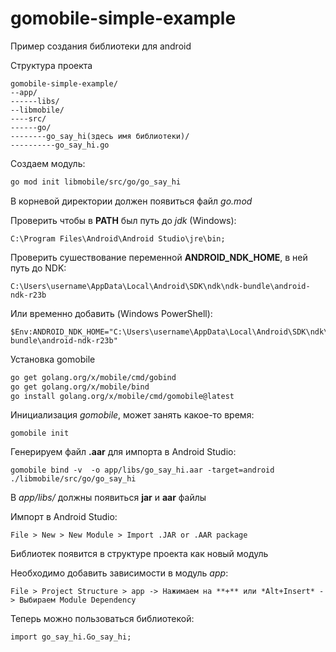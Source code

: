 # gomobile-simple-example 
Пример создания библиотеки для android


Структура проекта

```
gomobile-simple-example/
--app/
------libs/
--libmobile/
----src/
------go/
--------go_say_hi(здесь имя библиотеки)/
----------go_say_hi.go
```


Создаем модуль:

```bash
go mod init libmobile/src/go/go_say_hi
```
В корневой директории должен появиться файл *go.mod*

Проверить чтобы в **PATH** был путь до *jdk* (Windows):

```
C:\Program Files\Android\Android Studio\jre\bin;
```

Проверить сушествование переменной **ANDROID_NDK_HOME**, в ней путь до NDK:

```
C:\Users\username\AppData\Local\Android\SDK\ndk\ndk-bundle\android-ndk-r23b
```

Или временно добавить (Windows PowerShell):

```
$Env:ANDROID_NDK_HOME="C:\Users\username\AppData\Local\Android\SDK\ndk\ndk-bundle\android-ndk-r23b"
```

Установка gomobile

```bash
go get golang.org/x/mobile/cmd/gobind
go get golang.org/x/mobile/bind
go install golang.org/x/mobile/cmd/gomobile@latest
```

Инициализация *gomobile*, может занять какое-то время:

```
gomobile init
```

Генерируем файл **.aar** для импорта в Android Studio:

```
gomobile bind -v  -o app/libs/go_say_hi.aar -target=android ./libmobile/src/go/go_say_hi
```

В *app/libs/* должны появиться **jar** и **aar** файлы

Импорт в Android Studio:

```
File > New > New Module > Import .JAR or .AAR package
```

Библиотек появится в структуре проекта как новый модуль

Необходимо добавить зависимости в модуль *app*:

```
File > Project Structure > app -> Нажимаем на **+** или *Alt+Insert* -> Выбираем Module Dependency
```

Теперь можно пользоваться библиотекой:

```
import go_say_hi.Go_say_hi;
```